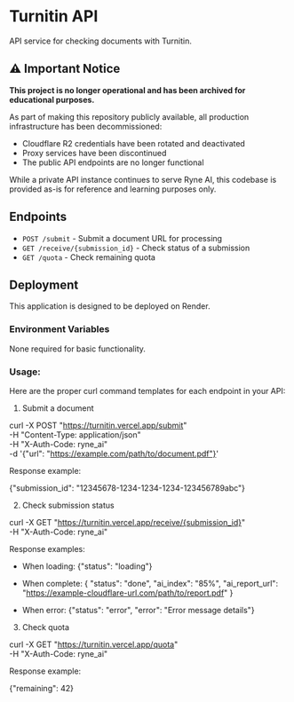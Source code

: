 # Turnitin API

API service for checking documents with Turnitin.

## ⚠️ Important Notice

**This project is no longer operational and has been archived for educational purposes.**

As part of making this repository publicly available, all production infrastructure has been decommissioned:
- Cloudflare R2 credentials have been rotated and deactivated
- Proxy services have been discontinued
- The public API endpoints are no longer functional

While a private API instance continues to serve Ryne AI, this codebase is provided as-is for reference and learning purposes only.

## Endpoints

- `POST /submit` - Submit a document URL for processing
- `GET /receive/{submission_id}` - Check status of a submission
- `GET /quota` - Check remaining quota

## Deployment

This application is designed to be deployed on Render.

### Environment Variables

None required for basic functionality.


### Usage: 

Here are the proper curl command templates for each endpoint in your API:

1. Submit a document

curl -X POST "https://turnitin.vercel.app/submit" \
  -H "Content-Type: application/json" \
  -H "X-Auth-Code: ryne_ai" \
  -d '{"url": "https://example.com/path/to/document.pdf"}'

Response example:

{"submission_id": "12345678-1234-1234-1234-123456789abc"}

2. Check submission status

curl -X GET "https://turnitin.vercel.app/receive/{submission_id}" \
  -H "X-Auth-Code: ryne_ai"

Response examples:

- When loading:
{"status": "loading"}

- When complete:
{
  "status": "done",
  "ai_index": "85%",
  "ai_report_url": "https://example-cloudflare-url.com/path/to/report.pdf"
}

- When error:
{"status": "error", "error": "Error message details"}

3. Check quota

curl -X GET "https://turnitin.vercel.app/quota" \
  -H "X-Auth-Code: ryne_ai"

Response example:

{"remaining": 42}